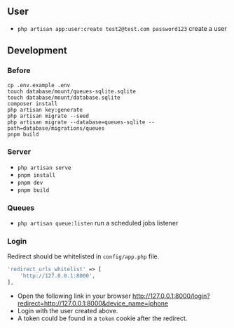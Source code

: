 ## User
* `php artisan app:user:create test2@test.com password123` create a user

## Development

### Before
```shell
cp .env.example .env
touch database/mount/queues-sqlite.sqlite
touch database/mount/database.sqlite
composer install
php artisan key:generate
php artisan migrate --seed
php artisan migrate --database=queues-sqlite --path=database/migrations/queues
pnpm build
```

### Server
* `php artisan serve`
* `pnpm install`
* `pnpm dev`
* `pnpm build`

### Queues
* `php artisan queue:listen` run a scheduled jobs listener

### Login
Redirect should be whitelisted in `config/app.php` file.
```php
'redirect_urls_whitelist' => [
    'http://127.0.0.1:8000',
],
```

* Open the following link in your browser http://127.0.0.1:8000/login?redirect=http://127.0.0.1:8000&device_name=iphone
* Login with the user created above.
* A token could be found in a `token` cookie after the redirect.


